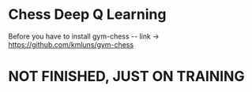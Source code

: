 # Chess Deep Q Learning


Before you have to install gym-chess -- link -> https://github.com/kmluns/gym-chess



# NOT FINISHED, JUST ON TRAINING